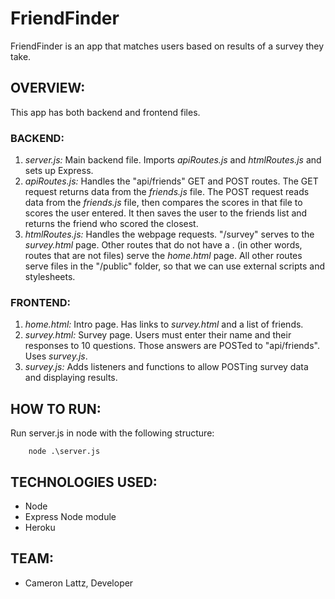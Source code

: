# FriendFinder
FriendFinder is an app that matches users based on results of a survey they take.

## OVERVIEW:
This app has both backend and frontend files.
### BACKEND:
1. *server.js:* Main backend file. Imports *apiRoutes.js* and *htmlRoutes.js* and sets up Express.
1. *apiRoutes.js:* Handles the "api/friends" GET and POST routes. The GET request returns data from the *friends.js* file. The POST request reads data from the *friends.js* file, then compares the scores in that file to scores the user entered. It then saves the user to the friends list and returns the friend who scored the closest.
1. *htmlRoutes.js:* Handles the webpage requests. "/survey" serves to the *survey.html* page. Other routes that do not have a . (in other words, routes that are not files) serve the *home.html* page. All other routes serve files in the "/public" folder, so that we can use external scripts and stylesheets.
### FRONTEND:
1. *home.html:* Intro page. Has links to *survey.html* and a list of friends.
1. *survey.html:* Survey page. Users must enter their name and their responses to 10 questions. Those answers are POSTed to "api/friends". Uses *survey.js*.
1. *survey.js:* Adds listeners and functions to allow POSTing survey data and displaying results.

## HOW TO RUN:
Run server.js in node with the following structure:
```
    node .\server.js
```

## TECHNOLOGIES USED:
* Node
* Express Node module
* Heroku

## TEAM:
* Cameron Lattz, Developer